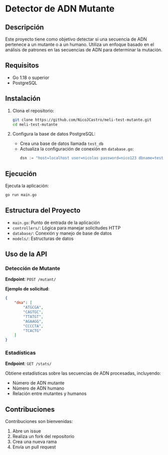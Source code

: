 # Detector de ADN Mutante

## Descripción

Este proyecto tiene como objetivo detectar si una secuencia de ADN pertenece a un mutante o a un humano. Utiliza un enfoque basado en el análisis de patrones en las secuencias de ADN para determinar la mutación.

## Requisitos

- Go 1.18 o superior
- PostgreSQL

## Instalación

1. Clona el repositorio:
   ```bash
   git clone https://github.com/NicoJCastro/meli-test-mutante.git
   cd meli-test-mutante
   ```

2. Configura la base de datos PostgreSQL:
   - Crea una base de datos llamada `test_db`
   - Actualiza la configuración de conexión en `database.go`:
     ```go
     dsn := "host=localhost user=nicolas password=nico123 dbname=test_db port=5432 sslmode=disable"
     ```

## Ejecución

Ejecuta la aplicación:
```bash
go run main.go
```

## Estructura del Proyecto

- `main.go`: Punto de entrada de la aplicación
- `controllers/`: Lógica para manejar solicitudes HTTP
- `database/`: Conexión y manejo de base de datos
- `models/`: Estructuras de datos

## Uso de la API

### Detección de Mutante

**Endpoint**: `POST /mutant/`

**Ejemplo de solicitud**:
```json
{
    "dna": [
        "ATGCGA",
        "CAGTGC",
        "TTATGT",
        "AGAAGG",
        "CCCCTA",
        "TCACTG"
    ]
}
```

### Estadísticas

**Endpoint**: `GET /stats/`

Obtiene estadísticas sobre las secuencias de ADN procesadas, incluyendo:
- Número de ADN mutante
- Número de ADN humano
- Relación entre mutantes y humanos

## Contribuciones

Contribuciones son bienvenidas:
1. Abre un issue
2. Realiza un fork del repositorio
3. Crea una nueva rama
4. Envía un pull request

